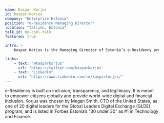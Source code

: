 ```yaml
---
name: Kaspar Korjus
id: kaspar-korjus
company: "Enterprise Estonia"
position: "e-Residency Managing Director"
location: "Tallinn, Estonia"
talk_id: my-cool-talk
featured: true

intro: >
    Kaspar Korjus is the Managing Director of Estonia’s e-Residency program, which offers a fully digital identity for global citizens. 

links:
    - text: "@kasparkorjus"
      url: "https://twitter.com/kasparkorjus"
    - text: "LinkedIn"
      url: "https://www.linkedin.com/in/kasparkorjus/"
---
```


e-Residency is built on inclusion, transparency, and legitimacy. It is meant to empower citizens globally and provide world-wide digital and financial inclusion. Korjus was chosen by Megan Smith, CTO of the United States, as one of 20 digital leaders for the Global Leaders Digital Exchange (GLDE) program, and is listed in Forbes Estonia’s “30 under 30” as #1 in Technology and Finance.
